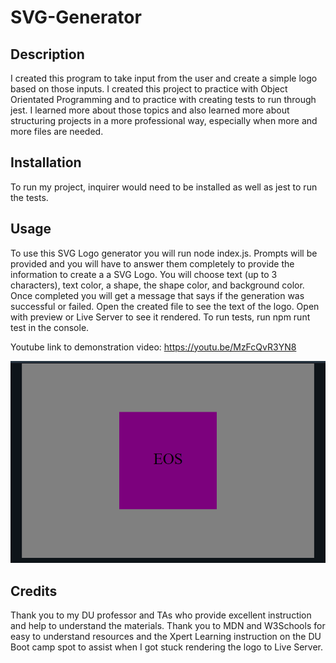 # SVG-Generator

## Description

I created this program to take input from the user and create a simple logo based on those inputs. I created this project to practice with Object Orientated Programming and to practice with creating tests to run through jest.
I learned more about those topics and also learned more about structuring projects in a more professional way, especially when more and more files are needed. 

## Installation

To run my project, inquirer would need to be installed as well as jest to run the tests. 

## Usage

To use this SVG Logo generator you will run node index.js. Prompts will be provided and you will have to answer them completely to provide the information to create a a SVG Logo. You will choose text (up to 3 characters), text color, a shape, the shape color, and background color. Once completed you will get a message that says if the generation was successful or failed. Open the created file to see the text of the logo. Open with preview or Live Server to see it rendered. To run tests, run npm runt test in the console. 

Youtube link to demonstration video: https://youtu.be/MzFcQvR3YN8

![Logo Example](./assets/images/Screenshot%202023-09-04%20084743.png)
   

## Credits

Thank you to my DU professor and TAs who provide excellent instruction and help to understand the materials. Thank you to MDN and W3Schools for easy to understand resources and the Xpert Learning instruction on the DU Boot camp spot to assist when I got stuck rendering the logo to Live Server.

